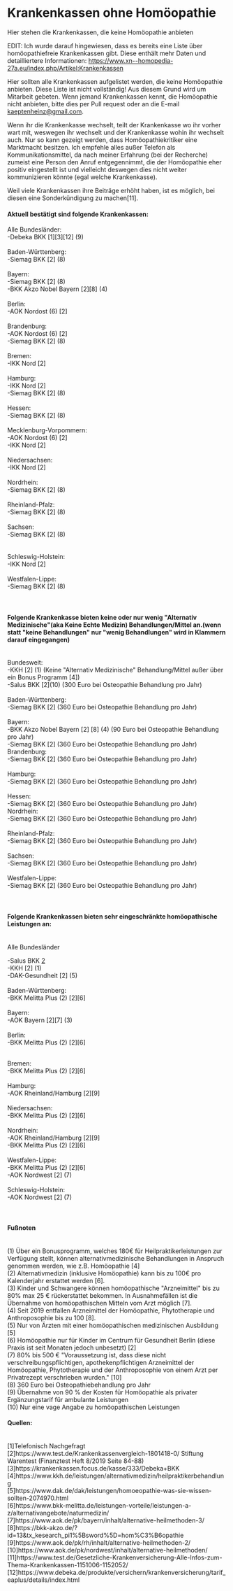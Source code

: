 # Krankenkassen ohne Homöopathie
Hier stehen die Krankenkassen, die keine Homöopathie anbieten <br/>

EDIT: Ich wurde darauf hingewiesen, dass es bereits eine Liste über homöopathiefreie Krankenkassen gibt. Diese enthält mehr Daten und detailliertere Informationen: https://www.xn--homopedia-27a.eu/index.php/Artikel:Krankenkassen

Hier sollten alle Krankenkassen aufgelistet werden, die keine Homöopathie anbieten. Diese Liste ist nicht vollständig! Aus diesem Grund wird um Mitarbeit gebeten. Wenn jemand Krankenkassen kennt, die Homöopathie nicht anbieten, bitte dies per Pull request oder an die E-mail kaeptenheinz@gmail.com.<br/>

Wenn ihr die Krankenkasse wechselt, teilt der Krankenkasse wo ihr vorher wart mit, weswegen ihr wechselt und der Krankenkasse wohin ihr wechselt auch. Nur so kann gezeigt werden, dass Homöopathiekritiker eine Marktmacht besitzen. Ich empfehle alles außer Telefon als Kommunikationsmittel, da nach meiner Erfahrung (bei der Recherche) zumeist eine Person den Anruf entgegennimmt, die der Homöopathie eher positiv eingestellt ist und vielleicht deswegen dies nicht weiter kommunizieren könnte (egal welche Krankenkasse).

Weil viele Krankenkassen ihre Beiträge erhöht haben, ist es möglich, bei diesen eine Sonderkündigung zu machen[11].

#### Aktuell bestätigt sind folgende Krankenkassen:<br/>

Alle Bundesländer: <br/>
-Debeka BKK  [1][3][12] (9)<br/>
<br/>
Baden-Württenberg: <br/>
-Siemag BKK [2] (8) <br/>
<br/>
Bayern: <br/>
-Siemag BKK [2] (8) <br/>
-BKK Akzo Nobel Bayern [2][8] (4) <br/>
<br/>
Berlin:<br/>
-AOK Nordost (6)  [2] <br/>
 <br/>
Brandenburg:<br/>
-AOK Nordost (6)  [2] <br/>
-Siemag BKK [2] (8)  <br/>
 <br/>
Bremen:<br/>
-IKK Nord [2]  <br/>
<br/>
Hamburg: <br/>
-IKK Nord [2] <br/>
-Siemag BKK [2] (8)  <br/>
<br/>
Hessen:<br/>
-Siemag BKK [2] (8)  <br/>
 <br/>
Mecklenburg-Vorpommern:<br/>
-AOK Nordost (6)  [2]<br/>
-IKK Nord [2] <br/>
<br/>
Niedersachsen: <br/>
-IKK Nord [2] <br/>
<br/>
Nordrhein: <br/>
-Siemag BKK [2] (8)  <br/>
<br/>
Rheinland-Pfalz: <br/>
-Siemag BKK [2] (8)  <br/>
 <br/>
Sachsen: <br/>
-Siemag BKK [2] (8)  <br/>
 <br/>
<br/>
Schleswig-Holstein: <br/>
-IKK Nord [2] <br/>
<br/>
Westfalen-Lippe: <br/>
-Siemag BKK [2] (8) <br/>
<br/>
<br/>
####  Folgende Krankenkasse bieten keine oder nur wenig "Alternativ Medizinische"(aka Keine Echte Medizin) Behandlungen/Mittel an.(wenn statt "keine Behandlungen" nur "wenig Behandlungen" wird in Klammern darauf eingegangen)  
<br/>
Bundesweit: <br/>
-KKH [2] (1)  (Keine "Alternativ Medizinische" Behandlung/Mittel außer über ein Bonus Programm [4])<br/>
-Salus BKK [2](10) (300 Euro bei Osteopathie Behandlung pro Jahr)  <br/>
<br/>
Baden-Württenberg: <br/>
-Siemag BKK [2]  (360 Euro bei Osteopathie Behandlung pro Jahr) <br/>
 <br/>
Bayern:<br/>
-BKK Akzo Nobel Bayern [2] [8]  (4) (90 Euro bei Osteopathie Behandlung pro Jahr)  <br/>
-Siemag BKK [2]  (360 Euro bei Osteopathie Behandlung pro Jahr) <br/>
Brandenburg:<br/>
-Siemag BKK [2] (360 Euro bei Osteopathie Behandlung pro Jahr) <br/>
 <br/>
Hamburg: <br/>
-Siemag BKK [2] (360 Euro bei Osteopathie Behandlung pro Jahr) <br/>
 <br/>
Hessen:<br/>
-Siemag BKK [2] (360 Euro bei Osteopathie Behandlung pro Jahr) <br/>
Nordrhein: <br/>
-Siemag BKK [2] (360 Euro bei Osteopathie Behandlung pro Jahr) <br/>
<br/>
Rheinland-Pfalz: <br/>
-Siemag BKK [2] (360 Euro bei Osteopathie Behandlung pro Jahr) <br/>
 <br/>
 Sachsen: <br/>
-Siemag BKK [2] (360 Euro bei Osteopathie Behandlung pro Jahr) <br/>
<br/>
Westfalen-Lippe: <br/>
-Siemag BKK [2] (360 Euro bei Osteopathie Behandlung pro Jahr) <br/>
<br/>
<br/>

####   Folgende Krankenkassen bieten sehr eingeschränkte homöopathische Leistungen an:


<br/>
Alle Bundesländer<br/>

-Salus BKK [2](10) <br/>
-KKH [2] (1) <br/>
-DAK-Gesundheit [2] (5)   <br/>
<br/>
Baden-Württenberg: <br/>
-BKK Melitta Plus (2) [2][6]<br/>
 <br/>
Bayern: <br/>
-AOK Bayern [2][7] (3) <br/>
<br/>
Berlin:<br/>
-BKK Melitta Plus (2) [2][6] <br/>

<br/>
Bremen:<br/>
-BKK Melitta Plus (2) [2][6]  <br/>
<br/>
Hamburg: <br/>
-AOK Rheinland/Hamburg  [2][9] <br/>
<br/>
Niedersachsen: <br/>
-BKK Melitta Plus (2) [2][6]  <br/>
<br/>
Nordrhein: <br/>
-AOK Rheinland/Hamburg  [2][9] <br/>
-BKK Melitta Plus (2) [2][6]  <br/>
 <br/>
 Westfalen-Lippe: <br/>
-BKK Melitta Plus (2) [2][6]  <br/>
-AOK Nordwest [2] (7) <br/>
 <br/>
Schleswig-Holstein: <br/>
-AOK Nordwest [2]  (7) <br/>
<br/>
<br/>

####   Fußnoten

<br/>
(1) Über ein Bonusprogramm, welches 180€ für Heilpraktikerleistungen zur Verfügung stellt, können alternativmedizinische Behandlungen in Anspruch genommen werden, wie z.B. Homöopathie [4] <br/>
(2) Alternativmedizin (inklusive Homöopathie) kann bis zu 100€ pro Kalenderjahr erstattet werden [6]. <br/>
(3) Kinder und Schwangere können homöopathische "Arzneimittel" bis zu 80% max 25 € rückerstattet bekommen. In Ausnahmefällen ist die Übernahme von homöopathischen Mitteln vom Arzt möglich [7]. <br/>
(4) Seit 2019  entfallen Arzneimittel der Homöopathie, Phytotherapie und Anthroposophie bis zu 100  [8]. <br/>
(5) Nur von Ärzten mit einer homöopathischen medizinischen Ausbildung [5] <br/>
(6) Homöopathie nur für Kinder im Centrum für Gesundheit Berlin (diese Praxis ist seit Monaten jedoch unbesetzt) [2]  <br/>
(7) 80% bis 500 € "Voraussetzung ist, dass diese nicht verschreibungspflichtigen, apothekenpflichtigen Arzneimittel der Homöopathie, Phytotherapie und der Anthroposophie von einem Arzt per Privatrezept verschrieben wurden." [10] <br/>
(8) 360 Euro bei Osteopathiebehandlung pro Jahr <br/>
(9) Übernahme von 90 % der Kosten für Homöopathie als privater Ergänzungstarif für ambulante Leistungen<br/>
(10) Nur eine vage Angabe zu homöopathischen Leistungen
<br/>

####   Quellen:

<br/>
[1]Telefonisch Nachgefragt <br/>
[2]https://www.test.de/Krankenkassenvergleich-1801418-0/  Stiftung Warentest (Finanztest Heft 8/2019 Seite 84-88) <br/>
[3]https://krankenkassen.focus.de/kasse/333/Debeka+BKK <br/>
[4]https://www.kkh.de/leistungen/alternativmedizin/heilpraktikerbehandlung<br/>
[5]https://www.dak.de/dak/leistungen/homoeopathie-was-sie-wissen-sollten-2074970.html<br/>
[6]https://www.bkk-melitta.de/leistungen-vorteile/leistungen-a-z/alternativangebote/naturmedizin/ <br/>
[7]https://www.aok.de/pk/bayern/inhalt/alternative-heilmethoden-3/<br/>
[8]https://bkk-akzo.de/?id=13&tx_kesearch_pi1%5Bsword%5D=hom%C3%B6opathie<br/>
[9]https://www.aok.de/pk/rh/inhalt/alternative-heilmethoden-2/<br/>
[10]https://www.aok.de/pk/nordwest/inhalt/alternative-heilmethoden/<br/>
[11]https://www.test.de/Gesetzliche-Krankenversicherung-Alle-Infos-zum-Thema-Krankenkassen-1151006-1152052/
[12]https://www.debeka.de/produkte/versichern/krankenversicherung/tarif_eaplus/details/index.html
